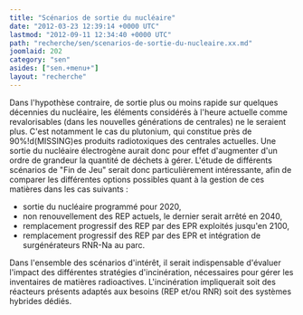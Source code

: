 ```yaml
---
title: "Scénarios de sortie du nucléaire"
date: "2012-03-23 12:39:14 +0000 UTC"
lastmod: "2012-09-11 12:34:40 +0000 UTC"
path: "recherche/sen/scenarios-de-sortie-du-nucleaire.xx.md"
joomlaid: 202
category: "sen"
asides: ["sen.+menu+"]
layout: "recherche"
---
```

Dans l'hypothèse contraire, de sortie plus ou moins rapide sur quelques décennies du nucléaire, les éléments considérés à l'heure actuelle comme revalorisables (dans les nouvelles générations de centrales) ne le seraient plus. C'est notamment le cas du plutonium, qui constitue près de 90%!d(MISSING)es produits radiotoxiques des centrales actuelles. Une sortie du nucléaire électrogène aurait donc pour effet d'augmenter d'un ordre de grandeur la quantité de déchets à gérer. L'étude de différents scénarios de "Fin de Jeu" serait donc particulièrement intéressante, afin de comparer les différentes options possibles quant à la gestion de ces matières dans les cas suivants :

*   sortie du nucléaire programmé pour 2020,
*   non renouvellement des REP actuels, le dernier serait arrêté en 2040,
*   remplacement progressif des REP par des EPR exploités jusqu'en 2100,
*   remplacement progressif des REP par des EPR et intégration de surgénérateurs RNR\-Na au parc.

Dans l'ensemble des scénarios d'intérêt, il serait indispensable d'évaluer l'impact des différentes stratégies d'incinération, nécessaires pour gérer les inventaires de matières radioactives. L'incinération impliquerait soit des réacteurs présents adaptés aux besoins (REP et/ou RNR) soit des systèmes hybrides dédiés.
